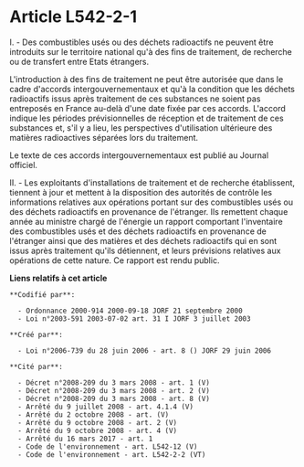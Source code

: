 # Article L542-2-1

I. - Des combustibles usés ou des déchets radioactifs ne peuvent être introduits sur le territoire national qu'à des fins de
traitement, de recherche ou de transfert entre Etats étrangers.

L'introduction à des fins de traitement ne peut être autorisée que dans le cadre d'accords intergouvernementaux et qu'à la
condition que les déchets radioactifs issus après traitement de ces substances ne soient pas entreposés en France au-delà
d'une date fixée par ces accords. L'accord indique les périodes prévisionnelles de réception et de traitement de ces
substances et, s'il y a lieu, les perspectives d'utilisation ultérieure des matières radioactives séparées lors du
traitement.

Le texte de ces accords intergouvernementaux est publié au Journal officiel.

II. - Les exploitants d'installations de traitement et de recherche établissent, tiennent à jour et mettent à la disposition
des autorités de contrôle les informations relatives aux opérations portant sur des combustibles usés ou des déchets
radioactifs en provenance de l'étranger. Ils remettent chaque année au ministre chargé de l'énergie un rapport comportant
l'inventaire des combustibles usés et des déchets radioactifs en provenance de l'étranger ainsi que des matières et des
déchets radioactifs qui en sont issus après traitement qu'ils détiennent, et leurs prévisions relatives aux opérations de
cette nature. Ce rapport est rendu public.

**Liens relatifs à cet article**

	**Codifié par**:

	  - Ordonnance 2000-914 2000-09-18 JORF 21 septembre 2000
	  - Loi n°2003-591 2003-07-02 art. 31 I JORF 3 juillet 2003

	**Créé par**:

	  - Loi n°2006-739 du 28 juin 2006 - art. 8 () JORF 29 juin 2006

	**Cité par**:

	  - Décret n°2008-209 du 3 mars 2008 - art. 1 (V)
	  - Décret n°2008-209 du 3 mars 2008 - art. 2 (V)
	  - Décret n°2008-209 du 3 mars 2008 - art. 8 (V)
	  - Arrêté du 9 juillet 2008 - art. 4.1.4 (V)
	  - Arrêté du 2 octobre 2008 - art. (V)
	  - Arrêté du 9 octobre 2008 - art. 2 (V)
	  - Arrêté du 9 octobre 2008 - art. 4 (V)
	  - Arrêté du 16 mars 2017 - art. 1
	  - Code de l'environnement - art. L542-12 (V)
	  - Code de l'environnement - art. L542-2-2 (VT)
